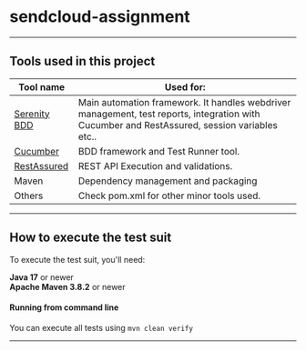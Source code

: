 # sendcloud-assignment

***
## Tools used in this project



|      Tool name                               |Used for:                      |
|----------------------------------------------|-------------------------------|
|[Serenity BDD](https://serenity-bdd.info/)    |Main automation framework. It handles webdriver management, test reports, integration with Cucumber and RestAssured, session variables etc.. |
|[Cucumber](https://cucumber.io/)              |BDD framework and Test Runner tool.            |
|[RestAssured](https://rest-assured.io/)       |REST API Execution and validations.           |
|Maven       |Dependency management and packaging           |
|Others       |Check pom.xml for other minor tools used.|

***

## How to execute the test suit



To execute the test suit, you'll need:

**Java 17** or newer  
**Apache Maven 3.8.2** or newer

#### Running from command line

You can execute all tests using `mvn clean verify`
***
